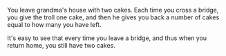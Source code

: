 You leave grandma's house with two cakes. Each time you cross a bridge, you give the troll one cake, and then he gives you back a number of cakes equal to how many you have left.

It's easy to see that every time you leave a bridge, and thus when you return home, you still have two cakes.
